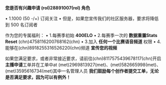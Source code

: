 **您是否有兴趣申请 (rol)28891007(rol) 角色**

• 1.1000 (50 -/+) 订阅关注
• 但是，如果您宣传我们的社区服务器，要求将降低到 500 名订阅者


作为您的专属福利：
• 1.每赛季初始 **400ELO**
• 2.每赛季一次的 **数据重置Stats Reset** (chn)4758116200768162(chn)
• 3.加入 **任何一个比赛语音频道** 权限
• 4.能够在(chn)8918255316526220(chn)频道 **宣传您的视频** 

如果您满足要求，或者非常接近要求，请前往(chn)8117575439678117(chn)开启**主播申请**工单并在工单中at (met)2969813927(met)、(met)582665998(met)、(met)3595616734(met)其中一名管理人员
**我们鼓励每个创作者提交工单，无论是否满足要求，因为可以有例外！**
